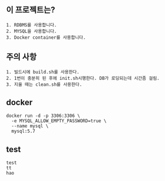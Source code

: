 ## 이 프로젝트는?
```
1. RDBMS를 사용합니다.
2. MYSQL을 사용합니다.
3. Docker container를 사용합니다.
```

## 주의 사항
```
1. 빌드시에 build.sh를 사용한다.
2. 1번이 충분히 된 후에 init.sh시행한다. DB가 로딩되는데 시간좀 걸림.
3. 지울 때는 clean.sh를 사용한다.
```

## docker
```
docker run -d -p 3306:3306 \
  -e MYSQL_ALLOW_EMPTY_PASSWORD=true \
  --name mysql \
  mysql:5.7
```

## test
```
test
tt
hao
```

